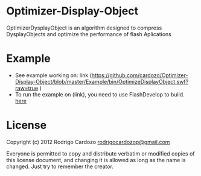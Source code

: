 Optimizer-Display-Object
========================

OptimizerDysplayObject is an algorithm designed to compress DysplayObjects and optimize the performance of flash Aplications

Example
========================
- See example working on: link (https://github.com/cardozo/Optimizer-Display-Object/blob/master/Example/bin/OptimizeDisplayObject.swf?raw=true  )
- To run the example on (link), you need to use FlashDevelop to build.
[here](Optimizer-Display-Object/blob/master/Example/bin/OptimizeDisplayObject.swf)

License
========================
Copyright (c) 2012 Rodrigo Cardozo <rodrigocardozop@gmail.com>

Everyone is permitted to copy and distribute verbatim or modified 
copies of this license document, and changing it is allowed as long 
as the name is changed. Just try to remember the creator.